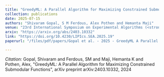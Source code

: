 ```yaml
---
title: "GreedyML: A Parallel Algorithm for Maximizing Constrained Submodular Functions"
collection: publications
date: 2025-07-15
authors: "Shivaram Gopal, S M Ferdous, Alex Pothen and Hemanta Maji"
venue: "23rd International Symposium on Experimental Algorithms (<strong>SEA 25</strong>)"
arxiv: "https://arxiv.org/abs/2403.10332"
link: "https://doi.org/10.4230/LIPIcs.SEA.2025.19"
paperurl: "/files/pdf/papers/Gopal et al. - 2025 - GreedyML A Parallel Algorithm for Maximizing Constrained Submodular Functions.pdf"

---
```

*Citation:* Gopal, Shivaram and Ferdous, SM and Maji, Hemanta K and Pothen, Alex, "GreedyML: A Parallel Algorithm for Maximizing Constrained Submodular Functions", arXiv preprint arXiv:2403.10332, 2024
